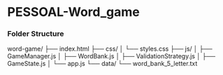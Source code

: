 # PESSOAL-Word_game

### Folder Structure

word-game/
├── index.html
├── css/
│   └── styles.css
├── js/
│   ├── GameManager.js
│   ├── WordBank.js
│   ├── ValidationStrategy.js
│   ├── GameState.js
│   └── app.js
└── data/
    └── word_bank_5_letter.txt

